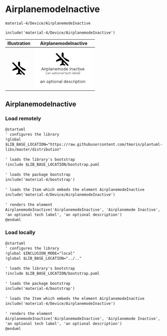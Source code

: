# AirplanemodeInactive


```text
material-4/Device/AirplanemodeInactive
```

```text
include('material-4/Device/AirplanemodeInactive')
```



| Illustration | AirplanemodeInactive |
| :---: | :---: |
| ![illustration for Illustration](../../material-4/Device/AirplanemodeInactive.png) | ![illustration for AirplanemodeInactive](../../material-4/Device/AirplanemodeInactive.Local.png) |




## AirplanemodeInactive

### Load remotely
```plantuml
@startuml
' configures the library
!global $LIB_BASE_LOCATION="https://raw.githubusercontent.com/tmorin/plantuml-libs/master/distribution"

' loads the library's bootstrap
!include $LIB_BASE_LOCATION/bootstrap.puml

' loads the package bootstrap
include('material-4/bootstrap')

' loads the Item which embeds the element AirplanemodeInactive
include('material-4/Device/AirplanemodeInactive')

' renders the element
AirplanemodeInactive('AirplanemodeInactive', 'Airplanemode Inactive', 'an optional tech label', 'an optional description')
@enduml
```

### Load locally
```plantuml
@startuml
' configures the library
!global $INCLUSION_MODE="local"
!global $LIB_BASE_LOCATION="../.."

' loads the library's bootstrap
!include $LIB_BASE_LOCATION/bootstrap.puml

' loads the package bootstrap
include('material-4/bootstrap')

' loads the Item which embeds the element AirplanemodeInactive
include('material-4/Device/AirplanemodeInactive')

' renders the element
AirplanemodeInactive('AirplanemodeInactive', 'Airplanemode Inactive', 'an optional tech label', 'an optional description')
@enduml
```

